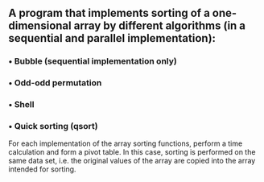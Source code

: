 
## **A program that implements sorting of a one-dimensional array by different algorithms (in a sequential and parallel implementation):**
### • Bubble (sequential implementation only)
### • Odd-odd permutation
### • Shell
### • Quick sorting (qsort)
For each implementation of the array sorting functions, perform a time calculation and form a pivot table. In this case, sorting is performed on the same data set, i.e. the original values of the array are copied into the array intended for sorting.
